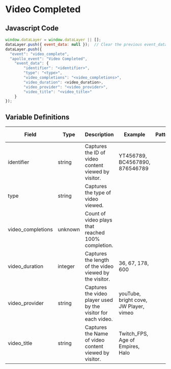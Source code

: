 # Video Completed

### 

## Javascript Code
```js
window.dataLayer = window.dataLayer || [];
dataLayer.push({ event_data: null });  // Clear the previous event_data object.
dataLayer.push({
  "event": "video_complete",
  "apollo_event": "Video Completed",
    "event_data": {
        "identifier": "<identifier>",
        "type": "<type>",
        "video_completions": "<video_completions>",
        "video_duration": <video_duration>,
        "video_provider": "<video_provider>",
        "video_title": "<video_title>"
    }
});
```

## Variable Definitions

|Field|Type|Description|Example|Pattern|Min Length|Max Length|Minimum|Maximum|Multiple Of|
| --- | --- | --- | --- | --- | --- | --- | --- | --- | --- |
|identifier|string|Captures the ID of video content viewed by visitor.|YT456789, BC4567890, 876546789|||||||
|type|string|Captures the type of video viewed.||||||||
|video_completions|unknown|Count of video plays that reached 100% completion.||||||||
|video_duration|integer|Captures the length of the video viewed by the visitor.|36, 67, 178, 600||||0|||
|video_provider|string|Captures the video player used by the visitor for each video.|youTube, bright cove, JW Player, vimeo|||||||
|video_title|string|Captures the Name of video content viewed by visitor.|Twitch\_FPS, Age of Empires, Halo|||||||




